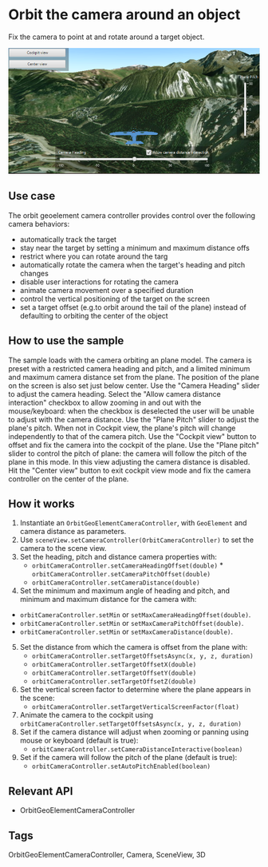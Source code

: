 # Orbit the camera around an object

Fix the camera to point at and rotate around a target object.

![](OrbitTheCameraAroundAnObject.png)

## Use case

The orbit geoelement camera controller provides control over the following camera behaviors:

*   automatically track the target
*   stay near the target by setting a minimum and maximum distance offs
*   restrict where you can rotate around the targ
*   automatically rotate the camera when the target's heading and pitch changes
*   disable user interactions for rotating the camera
*   animate camera movement over a specified duration
*   control the vertical positioning of the target on the screen
*   set a target offset (e.g.to orbit around the tail of the plane) instead of defaulting to orbiting the center of the object

## How to use the sample

The sample loads with the camera orbiting an plane model. The camera is preset with a restricted camera heading and pitch, and a limited minimum and maximum camera distance set from the plane. The position of the plane on the screen is also set just below center.
Use the "Camera Heading" slider to adjust the camera heading. Select the "Allow camera distance interaction" checkbox to allow zooming in and out with the mouse/keyboard: when the checkbox is deselected the user will be unable to adjust with the camera distance.
Use the "Plane Pitch" slider to adjust the plane's pitch. When not in Cockpit view, the plane's pitch will change independently to that of the camera pitch.
Use the "Cockpit view" button to offset and fix the camera into the cockpit of the plane. Use the "Plane pitch" slider to control the pitch of plane: the camera will follow the pitch of the plane in this mode.  In this view adjusting the camera distance is disabled. Hit the "Center view" button to exit cockpit view mode and fix the camera controller on the center of the plane.

## How it works

1.  Instantiate an `OrbitGeoElementCameraController`, with `GeoElement` and camera distance as parameters.
2.  Use `sceneView.setCameraController(OrbitCameraController)` to set the camera to the scene view.
3.  Set the heading, pitch and distance camera properties with:
    *   `orbitCameraController.setCameraHeadingOffset(double)` *   `orbitCameraController.setCameraPitchOffset(double)`
    *   `orbitCameraController.setCameraDistance(double)`
4.  Set the minimum and maximum angle of heading and pitch, and minimum and maximum distance for the camera with:
  *   `orbitCameraController.setMin` or `setMaxCameraHeadingOffset(double)`.
  *   `orbitCameraController.setMin` or `setMaxCameraPitchOffset(double)`.
  *   `orbitCameraController.setMin` or `setMaxCameraDistance(double)`.
5.  Set the distance from which the camera is offset from the plane with:
    *   `orbitCameraController.setTargetOffsetsAsync(x, y, z, duration)`
    *   `orbitCameraController.setTargetOffsetX(double)`
    *   `orbitCameraController.setTargetOffsetY(double)`
    *   `orbitCameraController.setTargetOffsetZ(double)`
6.  Set the vertical screen factor to determine where the plane appears in the scene:
    *   `orbitCameraController.setTargetVerticalScreenFactor(float)`
7.  Animate the camera to the cockpit using `orbitCameraController.setTargetOffsetsAsync(x, y, z, duration)`
8.  Set if the camera distance will adjust when zooming or panning using mouse or keyboard (default is true):
    *   `orbitCameraController.setCameraDistanceInteractive(boolean)`
9.  Set if the camera will follow the pitch of the plane (default is true):
    *   `orbitCameraController.setAutoPitchEnabled(boolean)`

## Relevant API

*   OrbitGeoElementCameraController

## Tags

OrbitGeoElementCameraController, Camera, SceneView, 3D
